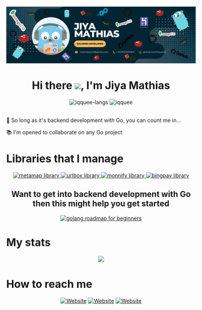 <p>
    <img src="./static/img.png"></img>
</p>

<h1 align="center">Hi there <img
src="https://github.com/blackcater/blackcater/raw/main/images/Hi.gif" height="32" />, I'm <b>Jiya Mathias</b></h1>
<div>
<div align="center">
    <img height="150em" src="https://github-readme-stats.vercel.app/api/top-langs/?username=iqquee&layout=compact&show_icon=true&theme=radical&count-private=true&exclude_repo=hisearch,evidence-church,UMCA-blog,my-portfolio-website,college-of-health,ninjafood,zimatty,zickiss," alt="iqquee-langs"/>
    <img height="150em" src="https://github-readme-stats.vercel.app/api/?username=iqquee&layout=compact&show_icon=true&theme=radical&count_private=true" alt="iqquee"/>
</div>
<br />
<p>👀 So long as it's backend development with Go, you can count me in...</p>
<p>📚 I'm opened to collaborate on any Go project</p>
</div>

<div>
    <h1>Libraries that I manage</h1>
    <div align="center">
     <a href="https://github.com/iqquee/metamap" target="_blank">
      <img src="https://github-readme-stats.vercel.app/api/pin/?username=iqquee&repo=metamap&theme=radical" alt="metamap library"/>
      </a>
      <a href="https://github.com/iqquee/urlbox" target="_blank">
      <img src="https://github-readme-stats.vercel.app/api/pin/?username=iqquee&repo=urlbox&theme=radical" alt="urlbox library"/>
      </a>
      <a  href="https://github.com/iqquee/monnify-go" target="_blank">
        <img src="https://github-readme-stats.vercel.app/api/pin/?username=iqquee&repo=monnify-go&theme=radical" alt="monnify library"/>
      </a>
      <a href="https://github.com/iqquee/bingpay-go" target="_blank">
        <img src="https://github-readme-stats.vercel.app/api/pin/?username=iqquee&repo=bingpay-go&theme=radical" alt="bingpay library"/>
      </a>
    </div>
</div>


<div align="center">
<h2>Want to get into backend development with Go then this might help you get started</h2>
 <a href="https://github.com/iqquee/Golang_roadmap_for_beginners" target="_blank">
      <img height="150em" src="https://github-readme-stats.vercel.app/api/pin/?username=iqquee&repo=Golang_roadmap_for_beginners&theme=radical" alt="golang roadmap for beginners"/>
    </a>
</div>

<div>
<h1>My stats</h2>
<div align="center">
 <img src="http://github-readme-streak-stats.herokuapp.com/?user=iqquee&theme=algolia&background=0d1117&hide_border=true" />
  <!-- <img src="https://activity-graph.herokuapp.com/graph?username=hisyntax&theme=react-dark&hide_border=true"/> -->
</div>
</div>




<div>
<h1>How to reach me</h1>
    <div style="display: inline_block" align="center">
    <a href="https://www.linkedin.com/in/iqquee/"><img height="40" alt="Website" src="https://img.shields.io/badge/LinkedIn-0077B5?style=for-the-badge&logo=linkedin&logoColor=white" /></a>
    <a href="mailto:mathiasjiya2@gmail.com"><img height="40" alt="Website" src="https://img.shields.io/badge/Gmail-12100a?style=for-the-badge&logo=gmail&logoColor=white" /></a>
    <a href=https://twitter.com/iqquee_><img height="40" alt="Website" src="https://img.shields.io/badge/Twitter-0077B5?style=for-the-badge&logo=twitter&logoColor=white" /></a>
</div>
</div>

<!-- <img align="center" height="40" width="40" src="https://raw.githubusercontent.com/devicons/devicon/master/icons/go/go-original.svg"> -->
